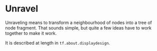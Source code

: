 # Unravel

Unraveling means to transform a neighbourhood of nodes into a tree of node fragment.
That sounds simple, but quite a few ideas have to work together to make it work.

It is described at length in `tf.about.displaydesign`.
